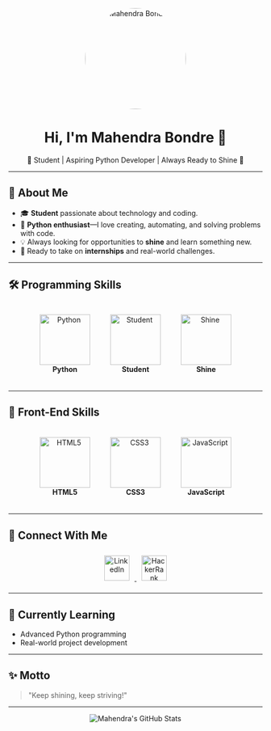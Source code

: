 <p align="center">
  <img src="![image1](image1)" alt="Mahendra Bondre" width="200" height="200" style="border-radius:50%;">
</p>

<h1 align="center">Hi, I'm Mahendra Bondre 👋</h1>
<p align="center">🌟 Student | Aspiring Python Developer | Always Ready to Shine 🌟</p>

---

## 🚀 About Me

- 🎓 **Student** passionate about technology and coding.
- 🐍 **Python enthusiast**—I love creating, automating, and solving problems with code.
- 💡 Always looking for opportunities to **shine** and learn something new.
- 🚀 Ready to take on **internships** and real-world challenges.

---

## 🛠️ Programming Skills

<div align="center" style="display: flex; flex-wrap: wrap; justify-content: center;">
  <div style="display: inline-block; text-align: center; margin: 20px;">
    <img src="https://cdn.jsdelivr.net/gh/devicons/devicon/icons/python/python-original.svg" alt="Python" width="100" height="100"/>
    <br />
    <strong>Python</strong>
  </div>
  <div style="display: inline-block; text-align: center; margin: 20px;">
    <img src="https://img.icons8.com/fluency/96/000000/graduation-cap.png" alt="Student" width="100" height="100"/>
    <br />
    <strong>Student</strong>
  </div>
  <div style="display: inline-block; text-align: center; margin: 20px;">
    <img src="https://img.icons8.com/fluency/96/000000/sparkling.png" alt="Shine" width="100" height="100"/>
    <br />
    <strong>Shine</strong>
  </div>
</div>

---

## 🎨 Front-End Skills

<div align="center" style="display: flex; flex-wrap: wrap; justify-content: center;">
  <div style="display: inline-block; text-align: center; margin: 20px;">
    <img src="https://cdn.jsdelivr.net/gh/devicons/devicon/icons/html5/html5-original.svg" alt="HTML5" width="100" height="100"/>
    <br />
    <strong>HTML5</strong>
  </div>
  <div style="display: inline-block; text-align: center; margin: 20px;">
    <img src="https://cdn.jsdelivr.net/gh/devicons/devicon/icons/css3/css3-original.svg" alt="CSS3" width="100" height="100"/>
    <br />
    <strong>CSS3</strong>
  </div>
  <div style="display: inline-block; text-align: center; margin: 20px;">
    <img src="https://cdn.jsdelivr.net/gh/devicons/devicon/icons/javascript/javascript-original.svg" alt="JavaScript" width="100" height="100"/>
    <br />
    <strong>JavaScript</strong>
  </div>
</div>

---

## 🔗 Connect With Me

<p align="center">
  <a href="https://www.linkedin.com/in/mahendra-bondre-a77a3b2a0/" target="_blank">
    <img src="https://img.icons8.com/color/96/000000/linkedin.png" alt="LinkedIn" width="50" height="50" style="margin: 10px;"/>
  </a>
  <a href="https://www.hackerrank.com/profile/mahendrabondre21" target="_blank">
    <img src="https://cdn.jsdelivr.net/gh/devicons/devicon/icons/hackerrank/hackerrank-original.svg" alt="HackerRank" width="50" height="50" style="margin: 10px;"/>
  </a>
</p>

---

## 🌱 Currently Learning

- Advanced Python programming
- Real-world project development

---

## ✨ Motto

> "Keep shining, keep striving!"

---

<p align="center">
  <img src="https://github-readme-stats.vercel.app/api?username=Mahendrabondre12&show_icons=true&theme=radical" alt="Mahendra's GitHub Stats"/>
</p>
